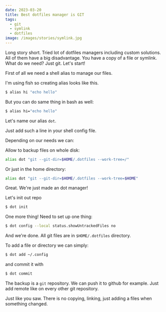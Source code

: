 ```yaml
---
date: 2023-03-20
title: Best dotfiles manager is GIT
tags:
  - git
  - symlink
  - dotfiles
image: /images/stories/symlink.jpg
---
```


Long story short. Tried lot of dotfiles managers including custom solutions. All of them have a big disadvantage. You have a copy of a file or symlink.
What do we need? Just git. Let's start!

First of all we need a shell alias to manage our files.

I'm using fish so creating alias looks like this.

```bash
$ alias hi "echo hello"
```

But you can do same thing in bash as well:

```bash
$ alias hi="echo hello"
```

Let's name our alias `dot`.

Just add such a line in your shell config file.

Depending on our needs we can:

Allow to backup files on whole disk:

```bash
alias dot "git --git-dir=$HOME/.dotfiles --work-tree=/"
```

Or just in the home directory:

```bash
alias dot "git --git-dir=$HOME/.dotfiles --work-tree=$HOME"
```

Great. We're just made an dot manager!

Let's init out repo

```bash
$ dot init
```

One more thing! Need to set up one thing:

```bash
$ dot config --local status.showUntrackedFiles no
```

And we're done. All git files are in `$HOME/.dotfiles` directory.

To add a file or directory we can simply:

```bash
$ dot add ~/.config
```

and commit it with

```bash
$ dot commit
```

The backup is a `git` repository. We can push it to github for example. Just add remote like on every other git repository.

Just like you saw. There is no copying, linking, just adding a files when something changed.
